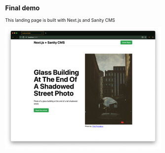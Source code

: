 ## Final demo

This landing page is built with Next.js and Sanity CMS

![alt text](next-with-sanity.png)